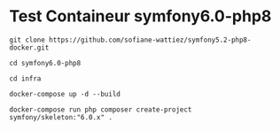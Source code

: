 # Test Containeur symfony6.0-php8

```git clone https://github.com/sofiane-wattiez/symfony5.2-php8-docker.git```

```cd symfony6.0-php8```

```cd infra```

```docker-compose up -d --build```

```docker-compose run php composer create-project symfony/skeleton:"6.0.x" .```
